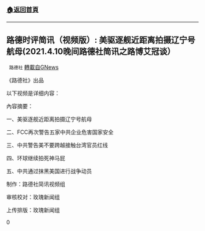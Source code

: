 ###  [:house:返回首頁](https://github.com/ourhimalayas/txt)
---

## 路德时评简讯（视频版）: 美驱逐舰近距离拍摄辽宁号航母(2021.4.10晚间路德社简讯之路博艾冠谈）
` 路德社` [轉載自GNews](https://gnews.org/zh-hans/1091984/)

《路德社》出品

以下视频是详细内容：

內容摘要：

一、美驱逐舰近距离拍摄辽宁号航母

二、FCC再次警告五家中共企业危害国家安全

三、中共警告美不要跨越接触台湾官员红线

四、环球继续拍死神马屁

五、中共通过抹黑美国进行战争动员



制作：路德社简讯视频组

审核校对：玫瑰新闻组

上传排版：玫瑰新闻组

0
